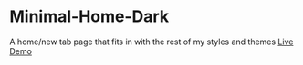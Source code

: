 Minimal-Home-Dark
=================

A home/new tab page that fits in with the rest of my styles and themes
[Live Demo](https://alecdtatum.github.io/Minimal-Home-Dark/)
